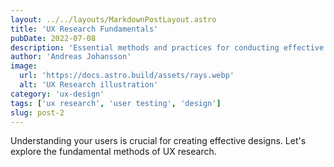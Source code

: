 ```yaml
---
layout: ../../layouts/MarkdownPostLayout.astro
title: 'UX Research Fundamentals'
pubDate: 2022-07-08
description: 'Essential methods and practices for conducting effective UX research.'
author: 'Andreas Johansson'
image:
  url: 'https://docs.astro.build/assets/rays.webp'
  alt: 'UX Research illustration'
category: 'ux-design'
tags: ['ux research', 'user testing', 'design']
slug: post-2
---
```


Understanding your users is crucial for creating effective designs. Let's explore the fundamental methods of UX research.
